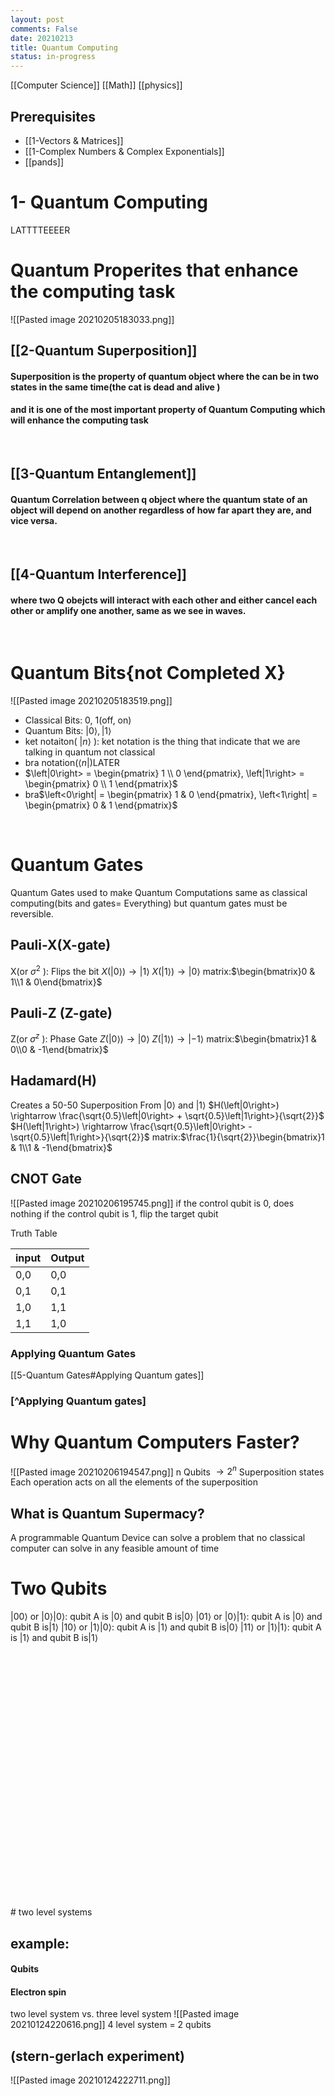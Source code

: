 ```yaml
---
layout: post
comments: False
date: 20210213
title: Quantum Computing
status: in-progress
---
```


[[Computer Science]] [[Math]] [[physics]]

## Prerequisites
* [[1-Vectors & Matrices]]
* [[1-Complex Numbers & Complex Exponentials]]
* [[pands]]
# 1- Quantum Computing
LATTTTEEEER



# Quantum Properites that enhance the computing task
![[Pasted image 20210205183033.png]]


 ## [[2-Quantum Superposition]]
#### Superposition is the property of quantum object where the can be in two states in the same time(the cat is dead and alive )
#### and it is one of the most important property of Quantum Computing which will enhance the computing task
<br>

## [[3-Quantum Entanglement]]
#### Quantum Correlation between q object where the quantum state of an object will depend on another regardless of how far apart they are, and vice versa.
<br>

## [[4-Quantum Interference]]
#### where two Q obejcts will interact with each other and either cancel each other or amplify one another, same as we see in waves.

<br>


# Quantum Bits{not Completed X}
![[Pasted image 20210205183519.png]]
* Classical Bits: 0, 1(off, on)
* Quantum Bits: $\left|0\right>, \left|1\right>$
* ket notaiton( $\left|n\right>$ ): ket notation is the thing that indicate that we are talking in quantum not classical 
* bra notation($\left<n\right|$)LATER
* $\left|0\right> = \begin{pmatrix} 1 \\ 0 \end{pmatrix}, \left|1\right> = \begin{pmatrix} 0 \\ 1 \end{pmatrix}$
 * bra$\left<0\right| = \begin{pmatrix} 1 & 0 \end{pmatrix}, \left<1\right| = \begin{pmatrix} 0 & 1 \end{pmatrix}$

<br>


# Quantum Gates
Quantum Gates used to make Quantum Computations same as classical computing(bits and gates= Everything)
but quantum gates must be reversible.
## Pauli-X(X-gate)
X(or $\sigma^{2}$ ): Flips the bit
$X(\left|0\right>) \rightarrow \left|1\right>$ 
$X(\left|1\right>) \rightarrow \left|0\right>$ 
matrix:$\begin{bmatrix}0 & 1\\1 & 0\end{bmatrix}$
## Pauli-Z (Z-gate)
Z(or $\sigma^{z}$ ): Phase Gate
$Z(\left|0\right>) \rightarrow \left|0\right>$ 
$Z(\left|1\right>) \rightarrow \left|-1\right>$ 
matrix:$\begin{bmatrix}1 & 0\\0 & -1\end{bmatrix}$
 
 ## Hadamard(H)
 Creates a 50-50 Superposition From $\left|0\right>$ and $\left|1\right>$
$H(\left|0\right>) \rightarrow \frac{\sqrt{0.5}\left|0\right> + \sqrt{0.5}\left|1\right>}{\sqrt{2}}$
$H(\left|1\right>) \rightarrow \frac{\sqrt{0.5}\left|0\right> - \sqrt{0.5}\left|1\right>}{\sqrt{2}}$
matrix:$\frac{1}{\sqrt{2}}\begin{bmatrix}1 & 1\\1 & -1\end{bmatrix}$

## CNOT Gate
![[Pasted image 20210206195745.png]]
if the control qubit is 0, does nothing
if the control qubit is 1, flip the target qubit

Truth Table

| input | Output |
| --- | ----------- |
| 0,0 | 0,0 |
| 0,1 | 0,1 |
| 1,0 | 1,1 |
| 1,1 | 1,0 |

### Applying Quantum Gates
[[5-Quantum Gates#Applying Quantum gates]]


### [^Applying Quantum gates]





# Why Quantum Computers Faster?

![[Pasted image 20210206194547.png]]
n Qubits $\rightarrow 2^{n}$ Superposition states
Each operation acts on all the elements of the superposition


## What is Quantum Supermacy?
A programmable Quantum Device can solve a problem that
no classical computer can solve in any feasible amount of time

# Two Qubits
$\left|00\right>$  or  $\left|0\right>\left|0\right>$: qubit A is $\left|0\right>$ and qubit B is$\left|0\right>$
$\left|01\right>$  or  $\left|0\right>\left|1\right>$: qubit A is $\left|0\right>$ and qubit B is$\left|1\right>$
$\left|10\right>$  or  $\left|1\right>\left|0\right>$: qubit A is $\left|1\right>$ and qubit B is$\left|0\right>$
$\left|11\right>$  or  $\left|1\right>\left|1\right>$: qubit A is $\left|1\right>$ and qubit B is$\left|1\right>$


<br>
<br>
<br><br><br><br><br><br><br><br><br><br><br><br><br><br><br><br><br><br><br><br><br><br>
# two level systems

## example:
#### Qubits
#### Electron spin

two level system vs. three level system
![[Pasted image 20210124220616.png]]
4 level system = 2 qubits

## (stern-gerlach experiment)



![[Pasted image 20210124222711.png]]